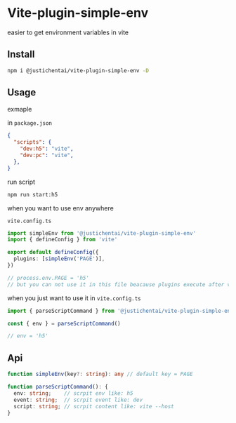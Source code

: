 # Vite-plugin-simple-env

easier to get environment variables in vite

## Install

```bash
npm i @justichentai/vite-plugin-simple-env -D
```

## Usage

exmaple

in `package.json`

```json
{
  "scripts": {  
    "dev:h5": "vite",  
    "dev:pc": "vite",  
  },
}
```

run script

```bash
npm run start:h5
```

when you want to use env anywhere

`vite.config.ts`

```ts
import simpleEnv from '@justichentai/vite-plugin-simple-env'   
import { defineConfig } from 'vite'  

export default defineConfig({  
  plugins: [simpleEnv('PAGE')],  
})

// process.env.PAGE = 'h5'
// but you can not use it in this file beacause plugins execute after vite.config.ts
```

when you just want to use it in `vite.config.ts`

```ts
import { parseScriptCommand } from '@justichentai/vite-plugin-simple-env'

const { env } = parseScriptCommand()

// env = 'h5'
```

## Api

```ts
function simpleEnv(key?: string): any // default key = PAGE

function parseScriptCommand(): {
  env: string;    // scrpit env like: h5
  event: string;  // scrpit event like: dev
  script: string; // scrpit content like: vite --host
}
```
